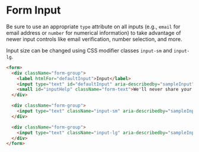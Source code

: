 # Form Input

Be sure to use an appropriate `type` attribute on all inputs (e.g., `email` for email address or `number` for numerical information) to take advantage of newer input controls like email verification, number selection, and more.

Input size can be changed using CSS modifier classes `input-sm` and `input-lg`.

<!-- STORY -->

```html
<form>
  <div className="form-group">
    <label htmlFor="defaultInput">Input</label>
    <input type="text" id="defaultInput" aria-describedby="sampleInput" placeholder="Default input"/>
    <small id="inputHelp" className="form-text">We'll never share your email with anyone else.</small>
  </div>

  <div className="form-group">
    <input type="text" className="input-sm" aria-describedby="sampleInputSmall" placeholder="Small input"/>
  </div>

  <div className="form-group">
    <input type="text" className="input-lg" aria-describedby="sampleInputLarge" placeholder="Large input"/>
  </div>
</form>
```

